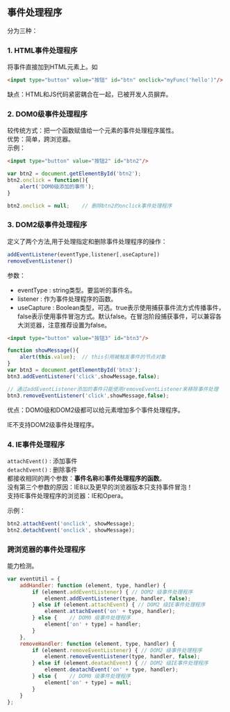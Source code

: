 ## 事件处理程序
分为三种：
### 1. HTML事件处理程序
将事件直接加到HTML元素上。如
```html
<input type="button" value="按钮" id="btn" onclick="myFunc('hello')"/>
```  
缺点：HTML和JS代码紧密耦合在一起，已被开发人员摒弃。

### 2. DOM0级事件处理程序
较传统方式：把一个函数赋值给一个元素的事件处理程序属性。  
优势：简单，跨浏览器。  
示例：
``` html
<input type="button" value="按钮2" id="btn2"/>
```
``` javascript
var btn2 = document.getElementById('btn2');
btn2.onclick = function(){
    alert('DOM0级添加的事件');
}

btn2.onclick = null;    // 删除btn2的onclick事件处理程序
```

### 3. DOM2级事件处理程序
定义了两个方法,用于处理指定和删除事件处理程序的操作：  
``` javascript
addEventListener(eventType,listener[,useCapture])
removeEventListener()
```
参数：  
- eventType : string类型。要监听的事件名。
- listener : 作为事件处理程序的函数。
- useCapture : Boolean类型，可选。true表示使用捕获事件流方式传播事件，false表示使用事件冒泡方式。默认false。在冒泡阶段捕获事件，可以兼容各大浏览器，注意推荐设置为false。

``` html
<input type="button" value="按钮3" id="btn3"/>
```

``` javascript
function showMessage(){
    alert(this.value);  // this引用被触发事件的节点对象
}
var btn3 = document.getElementById('btn3');
btn3.addEventListener('click',showMessage,false);

// 通过addEventListener添加的事件只能使用removeEventListener来移除事件处理
btn3.removeEventListener('click',showMessage,false);
```
优点：DOM0级和DOM2级都可以给元素增加多个事件处理程序。

IE不支持DOM2级事件处理程序。

### 4. IE事件处理程序
`attachEvent()` : 添加事件  
`detachEvent()` : 删除事件  
都接收相同的两个参数：**事件名称**和**事件处理程序的函数**。  
没有第三个参数的原因：IE8以及更早的浏览器版本只支持事件冒泡！  
支持IE事件处理程序的浏览器：IE和Opera。  

示例：
``` javascript
btn2.attachEvent('onclick', showMessage);
btn2.detachEvent('onclick', showMessage);
```

### 跨浏览器的事件处理程序
能力检测。  

``` javascript
var eventUtil = {
    addHandler: function (element, type, handler) {
        if (element.addEventListener) { // DOM2 级事件处理程序
            element.addEventListener(type, handler, false);
        } else if (element.attachEvent) { // DOM2 级IE事件处理程序
            element.attachEvent('on' + type, handler);
        } else {    // DOM0 级事件处理程序
            element['on' + type] = handler;
        }
    },
    removeHandler: function (element, type, handler) {
        if (element.removeEventListener) { // DOM2 级事件处理程序
            element.removeEventListener(type, handler, false);
        } else if (element.deatachEvent) { // DOM2 级IE事件处理程序
            element.deatachEvent('on' + type, handler);
        } else {    // DOM0 级事件处理程序
            element['on' + type] = null;
        }
    }
};
```